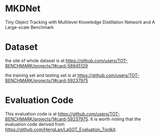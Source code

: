 # MKDNet
Tiny Object Tracking with Multilevel Knowledge Distillation Network and A Large-scale Benchmark
# Dataset
the site of whole dataset is at https://github.com/users/TOT-BENCHMARK/projects/1#card-58945129

the training set and testing set is at https://github.com/users/TOT-BENCHMARK/projects/1#card-59237975
# Evaluation Code

This evaluation code  is at https://github.com/users/TOT-BENCHMARK/projects/1#card-59237975.
It is worth noting that the evaluation code derived from https://github.com/HengLan/LaSOT_Evaluation_Toolkit.


